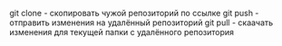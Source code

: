git clone - скопировать чужой репозиторий по ссылке
git push - отправить изменения на удалённый репозиторий
git pull - скаачать изменения для текущей папки с удалённого репозитория